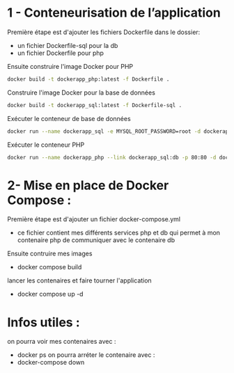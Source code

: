  # 1 - Conteneurisation de l’application 

   Première étape est d'ajouter les fichiers Dockerfile dans le dossier:
  - un fichier Dockerfile-sql pour la db
  - un fichier Dockerfile pour php


   Ensuite construire l'image Docker pour PHP 
 ```sh
docker build -t dockerapp_php:latest -f Dockerfile .
```

  Construire l'image Docker pour la base de données 
  ```sh
docker build -t dockerapp_sql:latest -f Dockerfile-sql .    
```

   Exécuter le conteneur de base de données
```sh
docker run --name dockerapp_sql -e MYSQL_ROOT_PASSWORD=root -d dockerapp_sql:latest  
```

   Exécuter le conteneur PHP
```sh
docker run --name dockerapp_php --link dockerapp_sql:db -p 80:80 -d dockerapp_php:latest
``` 

 # 2- Mise en place de Docker Compose : 

   Première étape est d'ajouter un fichier docker-compose.yml
  - ce fichier contient mes différents services php et db
    qui permet à mon contenaire php de communiquer avec le contenaire db
    
   Ensuite contruire mes images

  - docker compose build
  
   lancer les contenaires et faire tourner l'application
  - docker compose up -d




# Infos utiles : 
on pourra voir mes contenaires avec : 
  - docker ps
on pourra arréter le contenaire avec :
  - docker-compose down 
